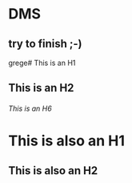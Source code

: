 # DMS
try to finish ;-)
---
grege# This is an H1
## This is an H2
###### This is an H6

This is also an H1
==================

This is also an H2
------------------
